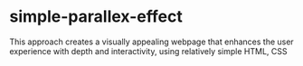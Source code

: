# simple-parallex-effect
 This approach creates a visually appealing webpage that enhances the user experience with depth and interactivity, using relatively simple HTML, CSS
